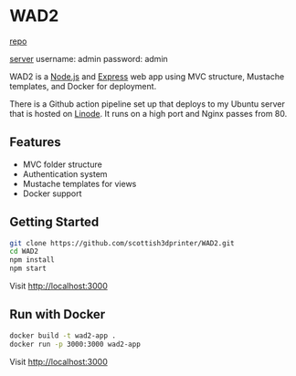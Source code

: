 # WAD2

[repo](https://github.com/scottish3dprinter/WAD2)

[server](https://wad2.arronweir.com) 
username: admin
password: admin


WAD2 is a [Node.js](https://nodejs.org/) and [Express](https://expressjs.com/) web app using MVC structure, Mustache templates, and Docker for deployment.

There is a Github action pipeline set up that deploys to my Ubuntu server that is hosted on [Linode](https://www.linode.com/). It runs on a high port and Nginx passes from 80.


## Features
- MVC folder structure
- Authentication system
- Mustache templates for views
- Docker support

## Getting Started
```bash
git clone https://github.com/scottish3dprinter/WAD2.git
cd WAD2
npm install
npm start
```
Visit [http://localhost:3000](http://localhost:3000)

## Run with Docker
```bash
docker build -t wad2-app .
docker run -p 3000:3000 wad2-app
```
Visit [http://localhost:3000](http://localhost:3000)
